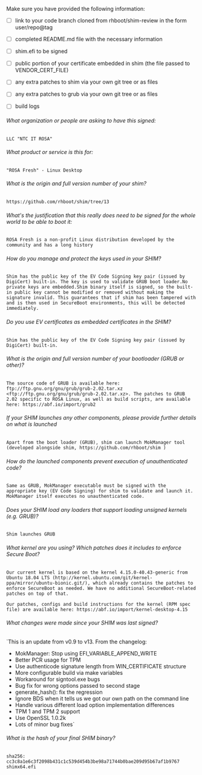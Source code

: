 Make sure you have provided the following information:

 - [ ] link to your code branch cloned from rhboot/shim-review in the form user/repo@tag
 - [ ] completed README.md file with the necessary information
 - [ ] shim.efi to be signed
 - [ ] public portion of your certificate embedded in shim (the file passed to VENDOR_CERT_FILE)
 - [ ] any extra patches to shim via your own git tree or as files
 - [ ] any extra patches to grub via your own git tree or as files
 - [ ] build logs


###### What organization or people are asking to have this signed:
`LLC "NTC IT ROSA"`

###### What product or service is this for:
`"ROSA Fresh" - Linux Desktop`

###### What is the origin and full version number of your shim?
`https://github.com/rhboot/shim/tree/13`

###### What's the justification that this really does need to be signed for the whole world to be able to boot it:
`ROSA Fresh is a non-profit Linux distribution developed by the community and has a long history`

###### How do you manage and protect the keys used in your SHIM?
`Shim has the public key of the EV Code Signing key pair (issued by DigiCert) built-in. The key is used to validate GRUB boot loader.No private keys are embedded.Shim binary itself is signed, so the built-in public key cannot be modified or removed without making the signature invalid. This guarantees that if shim has been tampered with and is then used in SecureBoot environments, this will be detected immediately.`

###### Do you use EV certificates as embedded certificates in the SHIM?
`Shim has the public key of the EV Code Signing key pair (issued by DigiCert) built-in.`

###### What is the origin and full version number of your bootloader (GRUB or other)?
`The source code of GRUB is available here: ftp://ftp.gnu.org/gnu/grub/grub-2.02.tar.xz <ftp://ftp.gnu.org/gnu/grub/grub-2.02.tar.xz>. The patches to GRUB 2.02 specific to ROSA Linux, as well as build scripts, are available here: https://abf.io/import/grub2 `

###### If your SHIM launches any other components, please provide further details on what is launched
`Apart from the boot loader (GRUB), shim can launch MokManager tool (developed alongside shim, https://github.com/rhboot/shim )`

###### How do the launched components prevent execution of unauthenticated code?
`Same as GRUB, MokManager executable must be signed with the appropriate key (EV Code Signing) for shim to validate and launch it. MokManager itself executes no unauthenticated code.`

###### Does your SHIM load any loaders that support loading unsigned kernels (e.g. GRUB)?
`Shim launches GRUB`

###### What kernel are you using? Which patches does it includes to enforce Secure Boot?
`Our current kernel is based on the kernel 4.15.0-40.43-generic from Ubuntu 18.04 LTS (http://kernel.ubuntu.com/git/kernel-ppa/mirror/ubuntu-bionic.git/), which already contains the patches to enforce SecureBoot as needed. We have no additional SecureBoot-related patches on top of that.`

`Our patches, configs and build instructions for the kernel (RPM spec file) are available here: https://abf.io/import/kernel-desktop-4.15 `

###### What changes were made since your SHIM was last signed?
`This is an update from v0.9 to v13. From the changelog:
* MokManager: Stop using EFI_VARIABLE_APPEND_WRITE
* Better PCR usage for TPM
* Use authenticode signature length from WIN_CERTIFICATE structure
* More configurable build via make variables
* Workaround for signtool.exe bugs
* Bug fix for wrong options passed to second stage
* generate_hash(): fix the regression
* Ignore BDS when it tells us we got our own path on the command line
* Handle various different load option implementation differences
* TPM 1 and TPM 2 support
* Use OpenSSL 1.0.2k
* Lots of minor bug fixes`

###### What is the hash of your final SHIM binary?
`sha256: cc3c8a1e6c3f2098b431c1c539d454b3be98a71744b0bae209d95b67af1b9767  shimx64.efi`
